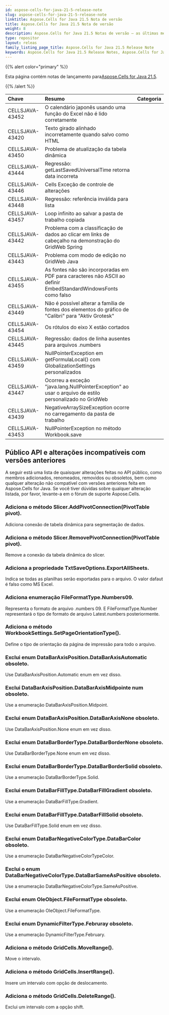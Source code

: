 ```yaml
---
id: aspose-cells-for-java-21-5-release-note
slug: aspose-cells-for-java-21-5-release-note
linktitle: Aspose.Cells for Java 21.5 Nota de versão
title: Aspose.Cells for Java 21.5 Nota de versão
weight: 8
description: Aspose.Cells for Java 21.5 Notas de versão – as últimas melhorias, novos recursos e correções
type: repositor
layout: releas
family_listing_page_title: Aspose.Cells for Java 21.5 Release Note
keywords: Aspose.Cells for Java 21.5 Release Notes, Aspose.Cells for Java 21.5 updates and fixe
---
```

{{% alert color="primary" %}}

 Esta página contém notas de lançamento para[Aspose.Cells for Java 21.5](https://releases.aspose.com/cells/java/new-releases/aspose.cells-for-java-21.5/).

{{% /alert %}}

|**Chave**|**Resumo**|**Categoria**|
| :- | :- | :- |
|CELLSJAVA-43452|O calendário japonês usando uma função do Excel não é lido corretamente|
|CELLSJAVA-43420| Texto girado alinhado incorretamente quando salvo como HTML|
|CELLSJAVA-43450|Problema de atualização da tabela dinâmica|
|CELLSJAVA-43444|Regressão: getLastSavedUniversalTime retorna data incorreta|
|CELLSJAVA-43446|Cells Exceção de controle de alterações|
|CELLSJAVA-43448|Regressão: referência inválida para lista|
|CELLSJAVA-43457|Loop infinito ao salvar a pasta de trabalho copiada|
|CELLSJAVA-43442|Problema com a classificação de dados ao clicar em links de cabeçalho na demonstração do GridWeb Spring|
|CELLSJAVA-43443|Problema com modo de edição no GridWeb Java|
|CELLSJAVA-43455|As fontes não são incorporadas em PDF para caracteres não ASCII ao definir EmbedStandardWindowsFonts como falso|
|CELLSJAVA-43449|Não é possível alterar a família de fontes dos elementos do gráfico de "Calibri" para "Aktiv Grotesk"|
|CELLSJAVA-43454|Os rótulos do eixo X estão cortados|
|CELLSJAVA-43445|Regressão: dados de linha ausentes para arquivos .numbers|
|CELLSJAVA-43459|NullPointerException em getFormulaLocal() com GlobalizationSettings personalizados|
|CELLSJAVA-43447| Ocorreu a exceção "java.lang.NullPointerException" ao usar o arquivo de estilo personalizado no GridWeb|
|CELLSJAVA-43439|NegativeArraySizeException ocorre no carregamento da pasta de trabalho|
|CELLSJAVA-43453|NullPointerException no método Workbook.save|

##  **Público API e alterações incompatíveis com versões anteriores**

A seguir está uma lista de quaisquer alterações feitas no API público, como membros adicionados, renomeados, removidos ou obsoletos, bem como qualquer alteração não compatível com versões anteriores feita em Aspose.Cells for Java. Se você tiver dúvidas sobre qualquer alteração listada, por favor, levante-a em o fórum de suporte Aspose.Cells.

###  **Adiciona o método Slicer.AddPivotConnection(PivotTable pivot).**

Adiciona conexão de tabela dinâmica para segmentação de dados.

###  **Adiciona o método Slicer.RemovePivotConnection(PivotTable pivot).**

Remove a conexão da tabela dinâmica do slicer.

###  **Adiciona a propriedade TxtSaveOptions.ExportAllSheets.**

Indica se todas as planilhas serão exportadas para o arquivo. O valor dafaut é falso como MS Excel.

###  **Adiciona enumeração FileFormatType.Numbers09.**

Representa o formato de arquivo .numbers 09. E FileFormatType.Number representará o tipo de formato de arquivo Latest.numbers posteriormente.

###  **Adiciona o método WorkbookSettings.SetPageOrientationType().**

Define o tipo de orientação da página de impressão para todo o arquivo.

###  **Exclui enum DataBarAxisPosition.DataBarAxisAutomatic obsoleto.**

Use DataBarAxisPosition.Automatic enum em vez disso.

###  **Exclui DataBarAxisPosition.DataBarAxisMidpointe num obsoleto.**

Use a enumeração DataBarAxisPosition.Midpoint.

###  **Exclui enum DataBarAxisPosition.DataBarAxisNone obsoleto.**

Use DataBarAxisPosition.None enum em vez disso.

###  **Exclui enum DataBarBorderType.DataBarBorderNone obsoleto.**

Use DataBarBorderType.None enum em vez disso.

###  **Exclui enum DataBarBorderType.DataBarBorderSolid obsoleto.**

Use a enumeração DataBarBorderType.Solid.

###  **Exclui enum DataBarFillType.DataBarFillGradient obsoleto.**

Use a enumeração DataBarFillType.Gradient.

###  **Exclui enum DataBarFillType.DataBarFillSolid obsoleto.**

Use DataBarFillType.Solid enum em vez disso.

###  **Exclui enum DataBarNegativeColorType.DataBarColor obsoleto.**

Use a enumeração DataBarNegativeColorTypeColor.

###  **Exclui o enum DataBarNegativeColorType.DataBarSameAsPositive obsoleto.**

Use a enumeração DataBarNegativeColorType.SameAsPositive.

###  **Exclui enum OleObject.FileFormatType obsoleto.**

Use a enumeração OleObject.FileFormatType.

###  **Exclui enum DynamicFilterType.Februray obsoleto.**

Use a enumeração DynamicFilterType.February.

###  **Adiciona o método GridCells.MoveRange().**

Move o intervalo.

###  **Adiciona o método GridCells.InsertRange().**

Insere um intervalo com opção de deslocamento.

###  **Adiciona o método GridCells.DeleteRange().**

Exclui um intervalo com a opção shift.
